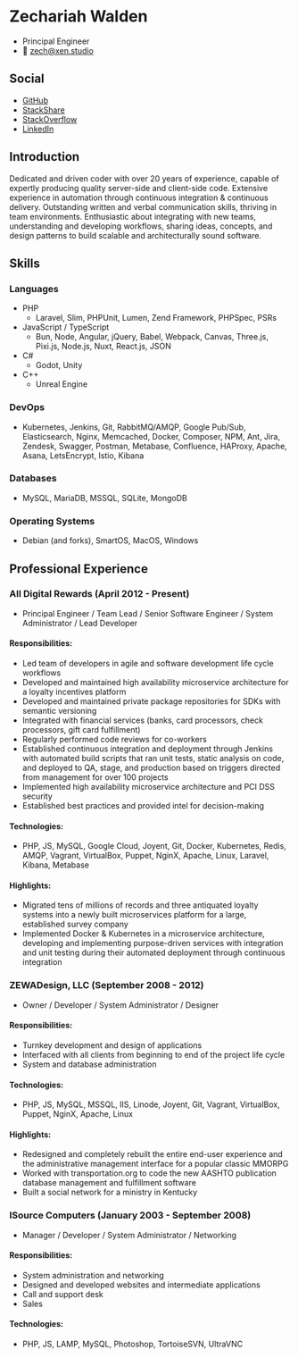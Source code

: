 # Zechariah Walden
* Principal Engineer
* 📧 zech@xen.studio

## Social
* [GitHub](https://github.com/zwalden)
* [StackShare](https://stackshare.io/zwalden)
* [StackOverflow](https://stackoverflow.com/users/1591814)
* [LinkedIn](https://www.linkedin.com/in/zech-walden-1038a057)

## Introduction
Dedicated and driven coder with over 20 years of experience, capable of expertly producing quality server-side and client-side code. Extensive experience in automation through continuous integration & continuous delivery. Outstanding written and verbal communication skills, thriving in team environments. Enthusiastic about integrating with new teams, understanding and developing workflows, sharing ideas, concepts, and design patterns to build scalable and architecturally sound software.

## Skills
### Languages
* PHP
    * Laravel, Slim, PHPUnit, Lumen, Zend Framework, PHPSpec, PSRs
* JavaScript / TypeScript
    * Bun, Node, Angular, jQuery, Babel, Webpack, Canvas, Three.js, Pixi.js, Node.js, Nuxt, React.js, JSON
* C#
    * Godot, Unity
* C++
    * Unreal Engine

### DevOps
* Kubernetes, Jenkins, Git, RabbitMQ/AMQP, Google Pub/Sub, Elasticsearch, Nginx, Memcached, Docker, Composer, NPM, Ant, Jira, Zendesk, Swagger, Postman, Metabase, Confluence, HAProxy, Apache, Asana, LetsEncrypt, Istio, Kibana

### Databases
* MySQL, MariaDB, MSSQL, SQLite, MongoDB

### Operating Systems
* Debian (and forks), SmartOS, MacOS, Windows

## Professional Experience
### All Digital Rewards (April 2012 - Present)
* Principal Engineer / Team Lead / Senior Software Engineer / System Administrator / Lead Developer
#### Responsibilities:
* Led team of developers in agile and software development life cycle workflows
* Developed and maintained high availability microservice architecture for a loyalty incentives platform
* Developed and maintained private package repositories for SDKs with semantic versioning
* Integrated with financial services (banks, card processors, check processors, gift card fulfillment)
* Regularly performed code reviews for co-workers
* Established continuous integration and deployment through Jenkins with automated build scripts that ran unit tests, static analysis on code, and deployed to QA, stage, and production based on triggers directed from management for over 100 projects
* Implemented high availability microservice architecture and PCI DSS security
* Established best practices and provided intel for decision-making

#### Technologies:
* PHP, JS, MySQL, Google Cloud, Joyent, Git, Docker, Kubernetes, Redis, AMQP, Vagrant, VirtualBox, Puppet, NginX, Apache, Linux, Laravel, Kibana, Metabase

#### Highlights:
* Migrated tens of millions of records and three antiquated loyalty systems into a newly built microservices platform for a large, established survey company
* Implemented Docker & Kubernetes in a microservice architecture, developing and implementing purpose-driven services with integration and unit testing during their automated deployment through continuous integration

### ZEWADesign, LLC (September 2008 - 2012)
* Owner / Developer / System Administrator / Designer
#### Responsibilities:
* Turnkey development and design of applications
* Interfaced with all clients from beginning to end of the project life cycle
* System and database administration

#### Technologies:
* PHP, JS, MySQL, MSSQL, IIS, Linode, Joyent, Git, Vagrant, VirtualBox, Puppet, NginX, Apache, Linux

#### Highlights:
* Redesigned and completely rebuilt the entire end-user experience and the administrative management interface for a popular classic MMORPG
* Worked with transportation.org to code the new AASHTO publication database management and fulfillment software
* Built a social network for a ministry in Kentucky

### ISource Computers (January 2003 - September 2008)
* Manager / Developer / System Administrator / Networking
#### Responsibilities:
* System administration and networking
* Designed and developed websites and intermediate applications
* Call and support desk
* Sales

#### Technologies:
* PHP, JS, LAMP, MySQL, Photoshop, TortoiseSVN, UltraVNC
